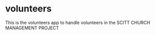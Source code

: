# volunteers
This is the volunteers app to handle volunteers in the SCITT CHURCH MANAGEMENT PROJECT
